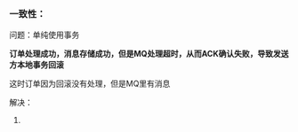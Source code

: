 ### 一致性：

问题：单纯使用事务

**订单处理成功，消息存储成功，但是MQ处理超时，从而ACK确认失败，导致发送方本地事务回滚**

这时订单因为回滚没有处理，但是MQ里有消息

解决：

1.